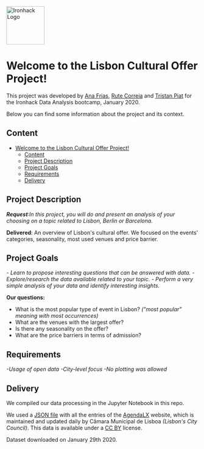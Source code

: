 <img src="https://bit.ly/2VnXWr2" alt="Ironhack Logo" width="100"/>

# Welcome to the Lisbon Cultural Offer Project!

This project was developed by [Ana Frias](https://github.com/anafrs), [Rute Correia](https://github.com/aariops) and [Tristan Piat](https://github.com/pengtianan) for the Ironhack Data Analysis bootcamp, January 2020.

Below you can find some information about the project and its context.

## Content

- [Welcome to the Lisbon Cultural Offer Project!](#welcome-to-the-lisbon-cultural-offer-project)
  - [Content](#content)
  - [Project Description](#project-description)
  - [Project Goals](#project-goals)
  - [Requirements](#requirements)
  - [Delivery](#delivery)

<a name="project-description"></a>

## Project Description

_**Request**:In this project, you will do and present an analysis of your choosing on a topic related to Lisbon, Berlin or Barcelona._

**Delivered**: An overview of Lisbon's cultural offer. We focused on the events' categories, seasonality, most used venues and price barrier.

<a name="project-goals"></a>

## Project Goals

_- Learn to propose interesting questions that can be answered with data._
_- Explore/research the data available related to your topic._
_- Perform a very simple analysis of your data and identify interesting insights._

**Our questions:**
- What is the most popular type of event in Lisbon? _("most popular" meaning with most occurrences)_
- What are the venues with the largest offer?
- Is there any seasonality on the offer?
- What are the price barriers in terms of admission?

<a name="requirements"></a>

## Requirements

_-Usage of open data_
_-City-level focus_
_-No plotting was allowed_

<a name="delivery"></a>

## Delivery

We compiled our data processing in the Jupyter Notebook in this repo.

We used a [JSON file](https://agendalx.pt/wp-json/agendalx/v1/events/current) with all the entries of the [AgendaLX](https://agendalx.pt/) website, which is maintained and updated daily by Câmara Municipal de Lisboa _(Lisbon's City Council)_. This data is available under a [CC BY](https://creativecommons.org/licenses/by/4.0/) license.

Dataset downloaded on January 29th 2020.





